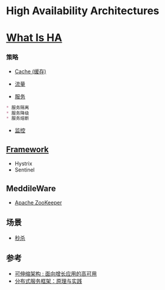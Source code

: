 # High Availability Architectures

# [What Is HA](What.md)

### 策略
* [Cache (缓存)](objects/cache/README.md)

* [流量](traffic/README.md)
* [服务](service/README.md)
```md
* 服务隔离
* 服务降级
* 服务熔断
```
* [监控](monitor/README.md)

## [Framework](framework/README.md)
* Hystrix
* Sentinel

## MeddileWare
* [Apache ZooKeeper](https://github.com/SunnnyChan/sc.drill-code/tree/master/infra/apache-zookeeper)

## 场景
* [秒杀](seckill/README.md)

## 参考
* [可伸缩架构 : 面向增长应用的高可用](https://github.com/SunnnyChan/SunnnyChan.github.io/blob/master/post/readme/reading/arch/scalable_arch/README.md)
* [分布式服务框架：原理与实践](https://github.com/SunnnyChan/SunnnyChan.github.io/blob/master/post/readme/reading/arch/DS-Service-Framework/README.md)